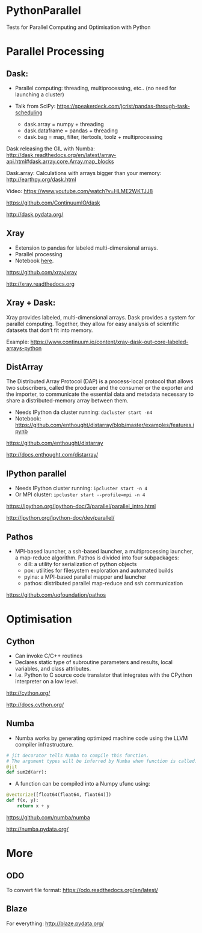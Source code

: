# PythonParallel
Tests for Parallel Computing and Optimisation with Python

# Parallel Processing

## Dask:

- Parallel computing: threading, multiprocessing, etc.. (no need for launching a cluster)
- Talk from SciPy: https://speakerdeck.com/jcrist/pandas-through-task-scheduling

  - dask.array = numpy + threading
  - dask.dataframe = pandas + threading  
  - dask.bag = map, filter, itertools, toolz + multiprocessing
  
Dask releasing the GIL with Numba:
http://dask.readthedocs.org/en/latest/array-api.html#dask.array.core.Array.map_blocks

Dask.array: Calculations with arrays bigger than your memory:
http://earthpy.org/dask.html

Video:
https://www.youtube.com/watch?v=HLME2WKTJJ8

https://github.com/ContinuumIO/dask

http://dask.pydata.org/

## Xray
- Extension to pandas for labeled multi-dimensional arrays.
- Parallel processing
- Notebook [here](http://nbviewer.ipython.org/urls/gist.githubusercontent.com/shoyer/be3749849809fe35efa8/raw/d3ac4af07343391ef005d2dbea80368efc9ee1f6/xray-demo-python-workers-party.ipynb).

https://github.com/xray/xray

http://xray.readthedocs.org

## Xray + Dask:

Xray provides labeled, multi-dimensional arrays. Dask provides a system for parallel computing. Together, they allow for easy analysis of scientific datasets that don’t fit into memory.

Example:
https://www.continuum.io/content/xray-dask-out-core-labeled-arrays-python



## DistArray

The Distributed Array Protocol (DAP) is a process-local protocol that allows two subscribers, called the producer and the consumer or the exporter and the importer, to communicate the essential data and metadata necessary to share a distributed-memory array between them.

- Needs IPython da cluster running: ```dacluster start -n4```
- Notebook: https://github.com/enthought/distarray/blob/master/examples/features.ipynb

https://github.com/enthought/distarray

http://docs.enthought.com/distarray/


## IPython parallel

- Needs IPython cluster running: ```ipcluster start -n 4```
- Or MPI cluster: ```ipcluster start --profile=mpi -n 4```

https://ipython.org/ipython-doc/3/parallel/parallel_intro.html

http://ipython.org/ipython-doc/dev/parallel/

## Pathos
- MPI-based launcher, a ssh-based launcher, a multiprocessing launcher, a map-reduce algorithm. Pathos is divided into four subpackages:
  - dill: a utility for serialization of python objects
  - pox: utilities for filesystem exploration and automated builds
  - pyina: a MPI-based parallel mapper and launcher
  - pathos: distributed parallel map-reduce and ssh communication

https://github.com/uqfoundation/pathos

# Optimisation

## Cython

- Can invoke C/C++ routines 
- Declares static type of subroutine parameters and results, local variables, and class attributes.
- I.e. Python to C source code translator that integrates with the CPython interpreter on a low level.

http://cython.org/

http://docs.cython.org/


## Numba

- Numba works by generating optimized machine code using the LLVM compiler infrastructure.
```python
# jit decorator tells Numba to compile this function.
# The argument types will be inferred by Numba when function is called.
@jit
def sum2d(arr):
```
- A function can be compiled into a Numpy ufunc using:
```python
@vectorize([float64(float64, float64)])
def f(x, y):
    return x + y
```

https://github.com/numba/numba

http://numba.pydata.org/

# More

## ODO

To convert file format:
https://odo.readthedocs.org/en/latest/

## Blaze

For everything:
http://blaze.pydata.org/
